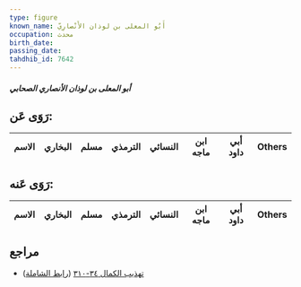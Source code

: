 ```yaml
---
type: figure
known_name: أَبُو المعلى بن لوذان الأَنْصارِيّ
occupation: محدث
birth_date:
passing_date:
tahdhib_id: 7642
---
```

##### أبو المعلى بن لوذان الأنصاري الصحابي

## رَوَى عَن:
| الاسم | البخاري | مسلم | الترمذي | النسائي | ابن ماجه | أبي داود | Others |
| ----- | ------- | ---- | ------- | ------- | -------- | -------- | ------ |
## رَوَى عَنه:
| الاسم | البخاري | مسلم | الترمذي | النسائي | ابن ماجه | أبي داود | Others |
| ----- | ------- | ---- | ------- | ------- | -------- | -------- | ------ |
## مراجع
- [تهذيب الكمال ٣٤-٣١٠](obsidian://open?vault=Tahdhib-al-Kamal&file=Figures/٧٦٤٢-أبو%20المعلى%20بن%20لوذان%20الأنصاري%20الصحابي) ([رابط الشاملة](https://shamela.ws/book/3722/18427))